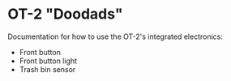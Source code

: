 # OT-2 "Doodads"
Documentation for how to use the OT-2's integrated electronics:
* Front button
* Front button light
* Trash bin sensor
